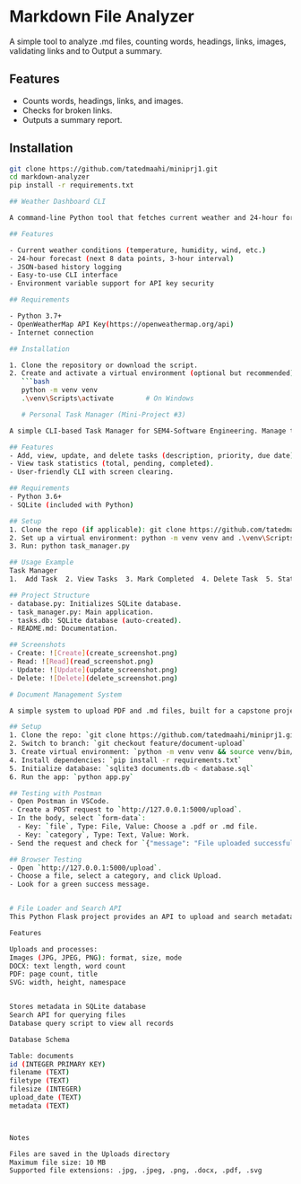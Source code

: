 # Markdown File Analyzer

A simple tool to analyze .md files, counting words, headings, links, images, validating links and to Output a summary.

## Features
- Counts words, headings, links, and images.
- Checks for broken links.
- Outputs a summary report.

## Installation
```bash
git clone https://github.com/tatedmaahi/miniprj1.git
cd markdown-analyzer
pip install -r requirements.txt 

## Weather Dashboard CLI

A command-line Python tool that fetches current weather and 24-hour forecasts for any city using the OpenWeatherMap API. It also maintains a local history of past queries.

## Features

- Current weather conditions (temperature, humidity, wind, etc.)
- 24-hour forecast (next 8 data points, 3-hour interval)
- JSON-based history logging
- Easy-to-use CLI interface
- Environment variable support for API key security

## Requirements

- Python 3.7+
- OpenWeatherMap API Key(https://openweathermap.org/api)
- Internet connection

## Installation

1. Clone the repository or download the script.
2. Create and activate a virtual environment (optional but recommended):
   ```bash
   python -m venv venv
   .\venv\Scripts\activate        # On Windows

   # Personal Task Manager (Mini-Project #3)

A simple CLI-based Task Manager for SEM4-Software Engineering. Manage tasks using a SQLite database with CRUD operations and statistics.

## Features
- Add, view, update, and delete tasks (description, priority, due date).
- View task statistics (total, pending, completed).
- User-friendly CLI with screen clearing.

## Requirements
- Python 3.6+
- SQLite (included with Python)

## Setup
1. Clone the repo (if applicable): git clone https://github.com/tatedmaahi/miniprj1.git
2. Set up a virtual environment: python -m venv venv and .\venv\Scripts\activate (Windows)
3. Run: python task_manager.py

## Usage Example
Task Manager
1.  Add Task  2. View Tasks  3. Mark Completed  4. Delete Task  5. Stats  6. Exit Choose (1-6): 1 Description: Finish Project Priority (Low/Medium/High): High Due Date (YYYY-MM-DD): 2025-05-10 Task added!

## Project Structure
- database.py: Initializes SQLite database.
- task_manager.py: Main application.
- tasks.db: SQLite database (auto-created).
- README.md: Documentation.

## Screenshots
- Create: ![Create](create_screenshot.png)
- Read: ![Read](read_screenshot.png)
- Update: ![Update](update_screenshot.png)
- Delete: ![Delete](delete_screenshot.png)

# Document Management System

A simple system to upload PDF and .md files, built for a capstone project.

## Setup
1. Clone the repo: `git clone https://github.com/tatedmaahi/miniprj1.git && cd document-management-system`
2. Switch to branch: `git checkout feature/document-upload`
3. Create virtual environment: `python -m venv venv && source venv/bin/activate`
4. Install dependencies: `pip install -r requirements.txt`
5. Initialize database: `sqlite3 documents.db < database.sql`
6. Run the app: `python app.py`

## Testing with Postman
- Open Postman in VSCode.
- Create a POST request to `http://127.0.0.1:5000/upload`.
- In the body, select `form-data`:
  - Key: `file`, Type: File, Value: Choose a .pdf or .md file.
  - Key: `category`, Type: Text, Value: Work.
- Send the request and check for `{"message": "File uploaded successfully"}`.

## Browser Testing
- Open `http://127.0.0.1:5000/upload`.
- Choose a file, select a category, and click Upload.
- Look for a green success message.


# File Loader and Search API
This Python Flask project provides an API to upload and search metadata for image (JPG, JPEG, PNG), DOCX, PDF, and SVG files using SQLite.

Features

Uploads and processes:
Images (JPG, JPEG, PNG): format, size, mode
DOCX: text length, word count
PDF: page count, title
SVG: width, height, namespace


Stores metadata in SQLite database
Search API for querying files
Database query script to view all records

Database Schema

Table: documents
id (INTEGER PRIMARY KEY)
filename (TEXT)
filetype (TEXT)
filesize (INTEGER)
upload_date (TEXT)
metadata (TEXT)



Notes

Files are saved in the Uploads directory
Maximum file size: 10 MB
Supported file extensions: .jpg, .jpeg, .png, .docx, .pdf, .svg

